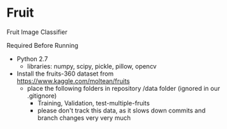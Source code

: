 # Fruit
Fruit Image Classifier

Required Before Running
* Python 2.7
  * libraries: numpy, scipy, pickle, pillow, opencv
* Install the fruits-360 dataset from https://www.kaggle.com/moltean/fruits
  * place the following folders in repository /data folder (ignored in our .gitignore)
    * Training, Validation, test-multiple-fruits
    * please don't track this data, as it slows down commits and branch changes very very much
